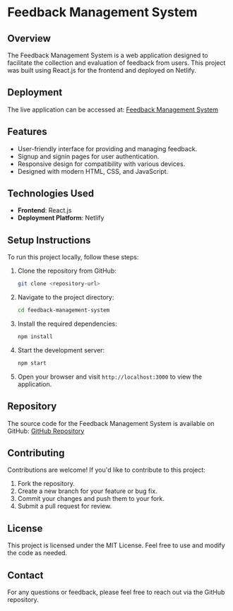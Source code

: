 # Feedback Management System

## Overview
The Feedback Management System is a web application designed to facilitate the collection and evaluation of feedback from users. This project was built using React.js for the frontend and deployed on Netlify.

## Deployment
The live application can be accessed at: [Feedback Management System](https://jovial-kulfi-b2c35c.netlify.app/)

## Features
- User-friendly interface for providing and managing feedback.
- Signup and signin pages for user authentication.
- Responsive design for compatibility with various devices.
- Designed with modern HTML, CSS, and JavaScript.

## Technologies Used
- **Frontend**: React.js
- **Deployment Platform**: Netlify

## Setup Instructions
To run this project locally, follow these steps:

1. Clone the repository from GitHub:
   ```bash
   git clone <repository-url>
   ```

2. Navigate to the project directory:
   ```bash
   cd feedback-management-system
   ```

3. Install the required dependencies:
   ```bash
   npm install
   ```

4. Start the development server:
   ```bash
   npm start
   ```

5. Open your browser and visit `http://localhost:3000` to view the application.

## Repository
The source code for the Feedback Management System is available on GitHub: [GitHub Repository](<repository-url>)

## Contributing
Contributions are welcome! If you'd like to contribute to this project:
1. Fork the repository.
2. Create a new branch for your feature or bug fix.
3. Commit your changes and push them to your fork.
4. Submit a pull request for review.

## License
This project is licensed under the MIT License. Feel free to use and modify the code as needed.

## Contact
For any questions or feedback, please feel free to reach out via the GitHub repository.

